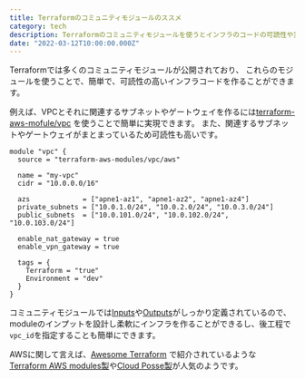```yaml
---
title: Terraformのコミュニティモジュールのススメ
category: tech
description: Terraformのコミュニティモジュールを使うとインフラのコードの可読性や変更容易性が上がります。
date: "2022-03-12T10:00:00.000Z"
---
```


Terraformでは多くのコミュニティモジュールが公開されており、
これらのモジュールを使うことで、簡単で、可読性の高いインフラコードを作ることができます。

例えば、VPCとそれに関連するサブネットやゲートウェイを作るには[terraform-aws-mofule/vpc](https://registry.terraform.io/modules/terraform-aws-modules/vpc/aws/latest) を使うことで簡単に実現できます。
また、関連するサブネットやゲートウェイがまとまっているため可読性も高いです。


```
module "vpc" {
  source = "terraform-aws-modules/vpc/aws"

  name = "my-vpc"
  cidr = "10.0.0.0/16"

  azs             = ["apne1-az1", "apne1-az2", "apne1-az4"]
  private_subnets = ["10.0.1.0/24", "10.0.2.0/24", "10.0.3.0/24"]
  public_subnets  = ["10.0.101.0/24", "10.0.102.0/24", "10.0.103.0/24"]

  enable_nat_gateway = true
  enable_vpn_gateway = true

  tags = {
    Terraform = "true"
    Environment = "dev"
  }
}
```


コミュニティモジュールでは[Inputs](https://registry.terraform.io/modules/terraform-aws-modules/vpc/aws/latest?tab=inputs)や[Outputs](https://registry.terraform.io/modules/terraform-aws-modules/vpc/aws/latest?tab=outputs)がしっかり定義されているので、moduleのインプットを設計し柔軟にインフラを作ることができるし、後工程で`vpc_id`を指定することも簡単にできます。


AWSに関して言えば、[Awesome Terraform](https://github.com/shuaibiyy/awesome-terraform#community-modules) で紹介されているような
[Terraform AWS modules製](https://github.com/terraform-aws-modules)や[Cloud Posse製](https://github.com/cloudposse)が人気のようです。
